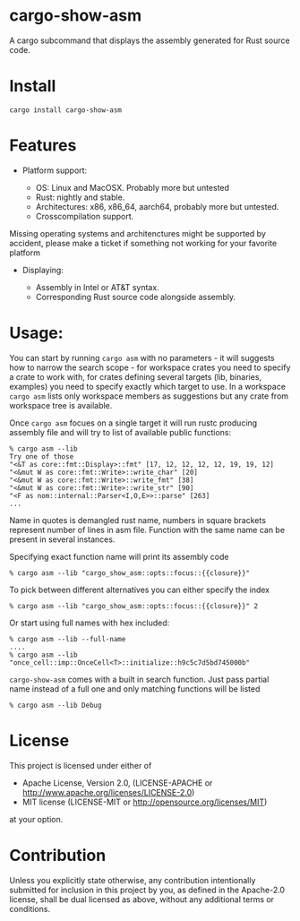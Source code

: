 # cargo-show-asm

A cargo subcommand that displays the assembly generated for Rust source code.

# Install

```
cargo install cargo-show-asm
```

# Features

- Platform support:

  - OS: Linux and MacOSX. Probably more but untested
  - Rust: nightly and stable.
  - Architectures: x86, x86_64, aarch64, probably more but untested.
  - Crosscompilation support.

Missing operating systems and architenctures might be supported by accident, please make a
ticket if something not working for your favorite platform

- Displaying:

  - Assembly in Intel or AT&T syntax.
  - Corresponding Rust source code alongside assembly.

# Usage:

You can start by running `cargo asm` with no parameters - it will suggests how to narrow the
search scope - for workspace crates you need to specify a crate to work with, for crates
defining several targets (lib, binaries, examples) you need to specify exactly which target to
use. In a workspace `cargo asm` lists only workspace members as suggestions but any crate from
workspace tree is available.

Once `cargo asm` focues on a single target it will run rustc producing assembly file and will
try to list of available public functions:

```ignore
% cargo asm --lib
Try one of those
"<&T as core::fmt::Display>::fmt" [17, 12, 12, 12, 12, 19, 19, 12]
"<&mut W as core::fmt::Write>::write_char" [20]
"<&mut W as core::fmt::Write>::write_fmt" [38]
"<&mut W as core::fmt::Write>::write_str" [90]
"<F as nom::internal::Parser<I,O,E>>::parse" [263]
...
```

Name in quotes is demangled rust name, numbers in square brackets represent number of lines
in asm file. Function with the same name can be present in several instances.

Specifying exact function name will print its assembly code

```ignore
% cargo asm --lib "cargo_show_asm::opts::focus::{{closure}}"
```
To pick between different alternatives you can either specify the index

```ignore
% cargo asm --lib "cargo_show_asm::opts::focus::{{closure}}" 2
```
Or start using full names with hex included:

```ignore
% cargo asm --lib --full-name
....
% cargo asm --lib "once_cell::imp::OnceCell<T>::initialize::h9c5c7d5bd745000b"
```

`cargo-show-asm` comes with a built in search function. Just pass partial name
instead of a full one and only matching functions will be listed

```
% cargo asm --lib Debug
```

# License
This project is licensed under either of

* Apache License, Version 2.0, (LICENSE-APACHE or http://www.apache.org/licenses/LICENSE-2.0)
* MIT license (LICENSE-MIT or http://opensource.org/licenses/MIT)

at your option.

# Contribution

Unless you explicitly state otherwise, any contribution intentionally submitted
for inclusion in this project by you, as defined in the Apache-2.0 license,
shall be dual licensed as above, without any additional terms or conditions.
